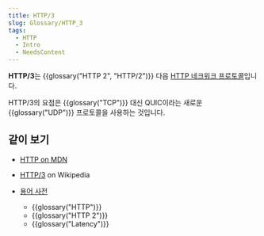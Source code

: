 ```yaml
---
title: HTTP/3
slug: Glossary/HTTP_3
tags:
  - HTTP
  - Intro
  - NeedsContent
---
```

**HTTP/3**는 {{glossary("HTTP 2", "HTTP/2")}} 다음 [HTTP 네크워크 프로토콜](/ko/docs/Web/HTTP/Basics_of_HTTP)입니다.

HTTP/3의 요점은 {{glossary("TCP")}} 대신 QUIC이라는 새로운 {{glossary("UDP")}} 프로토콜을 사용하는 것입니다.

## 같이 보기

- [HTTP on MDN](/ko/docs/Web/HTTP)
- [HTTP/3](https://ko.wikipedia.org/wiki/HTTP/3) on Wikipedia
- [용어 사전](/ko/docs/Glossary)

  - {{glossary("HTTP")}}
  - {{glossary("HTTP 2")}}
  - {{glossary("Latency")}}
